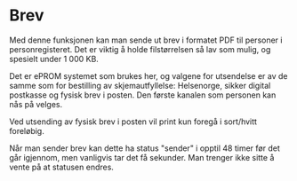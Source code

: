 #  Brev

Med denne funksjonen kan man sende ut brev i formatet PDF til personer i personregisteret. Det er viktig å holde filstørrelsen så lav som mulig, og spesielt under 1 000 KB.

Det er ePROM systemet som brukes her, og valgene for utsendelse er av de samme som for bestilling av skjemautfyllelse: 
Helsenorge, sikker digital postkasse og fysisk brev i posten.
Den første kanalen som personen kan nås på velges.

Ved utsending av fysisk brev i posten vil print kun foregå i sort/hvitt foreløbig.

Når man sender brev kan dette ha status "sender" i opptil 48 timer før det går igjennom, men vanligvis tar det få sekunder. Man trenger ikke sitte å vente på at statusen endres.
